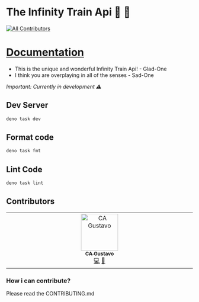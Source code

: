 # The Infinity Train Api 🚂 :turtle:

<!-- ALL-CONTRIBUTORS-BADGE:START - Do not remove or modify this section -->
[![All Contributors](https://img.shields.io/badge/all_contributors-1-orange.svg?style=flat-square)](#contributors-)
<!-- ALL-CONTRIBUTORS-BADGE:END -->

# [ Documentation ](https://github.com/Atticus64/infinity-train-api/wiki)

- This is the unique and wonderful Infinity Train Api! - Glad-One
- I think you are overplaying in all of the senses - Sad-One

_Important: Currently in development :warning:_

## Dev Server

```bash
deno task dev
```

## Format code

```bash
deno task fmt
```

## Lint Code

```bash
deno task lint
```


## Contributors

<!-- ALL-CONTRIBUTORS-LIST:START - Do not remove or modify this section -->
<!-- prettier-ignore-start -->
<!-- markdownlint-disable -->
<table>
  <tbody>
    <tr>
      <td align="center" valign="top" width="14.28%"><a href="http://gustavocadev.me"><img src="https://avatars.githubusercontent.com/u/84424661?v=4?s=100" width="100px;" alt="CA Gustavo"/><br /><sub><b>CA Gustavo</b></sub></a><br /><a href="https://github.com/Atticus64/infinity-train-api/commits?author=gustavocadev" title="Code">💻</a> <a href="https://github.com/Atticus64/infinity-train-api/commits?author=gustavocadev" title="Documentation">📖</a></td>
    </tr>
  </tbody>
</table>

<!-- markdownlint-restore -->
<!-- prettier-ignore-end -->

<!-- ALL-CONTRIBUTORS-LIST:END -->


### How i can contribute?

Please read the CONTRIBUTING.md
